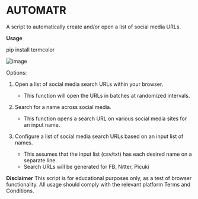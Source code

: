 # AUTOMATR

A script to automatically create and/or open a list of social media URLs.

**Usage**

pip install termcolor 

![image](https://github.com/sockysec/automatr/assets/121141737/759b6279-17a0-41e9-be4f-32ab160d755e)

Options:
1. Open a list of social media search URLs within your browser.
      - This function will open the URLs in batches at randomized intervals.
2. Search for a name across social media.
      - This function opens a search URL on various social media sites for an input name.
   
4. Configure a list of social media search URLs based on an input list of names.
      - This assumes that the input list (csv/txt) has each desired name on a separate line.
      - Search URLs will be generated for FB, Nitter, Picuki

**Disclaimer**
This script is for educational purposes only, as a test of browser functionality.
All usage should comply with the relevant platform Terms and Conditions.
